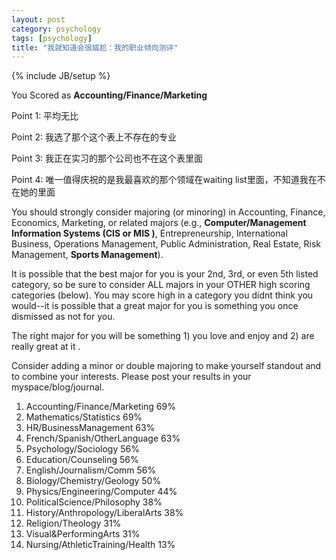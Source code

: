 ```yaml
---
layout: post
category: psychology
tags: [psychology]
title: "我就知道会很尴尬：我的职业倾向测评"
---
```


{% include JB/setup %}

You Scored as **Accounting/Finance/Marketing**

Point 1: 平均无比

Point 2: 我选了那个这个表上不存在的专业

Point 3: 我正在实习的那个公司也不在这个表里面

Point 4: 唯一值得庆祝的是我最喜欢的那个领域在waiting list里面，不知道我在不在她的里面

You should strongly consider majoring (or minoring) in Accounting, Finance, Economics, Marketing, or related majors (e.g., **Computer/Management Information Systems (CIS or MIS )**, Entrepreneurship, International Business, Operations Management, Public Administration, Real Estate, Risk Management, **Sports Management**).

<!--more-->

It is possible that the best major for you is your 2nd, 3rd, or even 5th listed category, so be sure to consider ALL majors in your OTHER high scoring categories (below). You may score high in a category you didnt think you would--it is possible that a great major for you is something you once dismissed as not for you.

The right major for you will be something 1) you love and enjoy and 2) are really great at it .

Consider adding a minor or double majoring to make yourself standout and to combine your interests. Please post your results in your myspace/blog/journal.

1. Accounting/Finance/Marketing 69%
2. Mathematics/Statistics 69%
3. HR/BusinessManagement 63%
4. French/Spanish/OtherLanguage 63%
5. Psychology/Sociology 56%
6. Education/Counseling 56%
7. English/Journalism/Comm 56%
8. Biology/Chemistry/Geology 50%
9. Physics/Engineering/Computer 44%
10. PoliticalScience/Philosophy 38%
11. History/Anthropology/LiberalArts 38%
12. Religion/Theology 31%
13. Visual&PerformingArts 31%
14. Nursing/AthleticTraining/Health 13%
